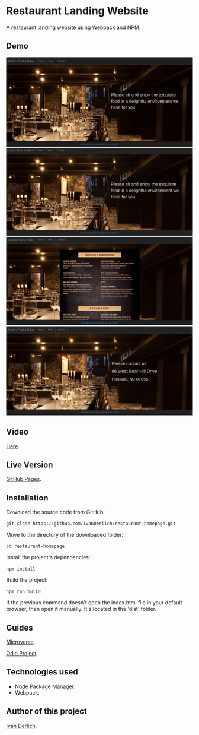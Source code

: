 # Restaurant Landing Website

A restaurant landing website using Webpack and NPM.

## Demo

![](docs/usage.gif)
![](docs/1.png)
![](docs/2.png)
![](docs/3.png)

## Video

[Here](https://www.youtube.com/watch?v=Fy6IHJ96z7k).

## Live Version

[GitHub Pages](https://ivanderlich.github.io/restaurant-homepage).

## Installation

Download the source code from GitHub:

    git clone https://github.com/IvanDerlich/restaurant-homepage.git  

Move to the directory of the downloaded folder:

    cd restaurant-homepage

Install the project's dependencies:

    npm install

Build the project:

    npm run build

If the previous command doesn't open the index.html file in your default browser, then open it manually. It's located in the 'dist' folder.


## Guides

[Microverse](https://microverse.pathwright.com/library/fast-track-curriculum/69047/path/step/59622983/).

[Odin Project](https://www.theodinproject.com/courses/javascript/lessons/restaurant-page).

## Technologies used

- Node Package Manager.
- Webpack.

## Author of this project

[Ivan Derlich](https://github.com/IvanDerlich/).
